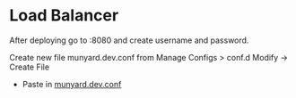 # Load Balancer

After deploying go to :8080 and create username and password.

Create new file munyard.dev.conf from Manage Configs > conf.d Modify -> Create File
- Paste in [munyard.dev.conf](munyard.dev.conf)